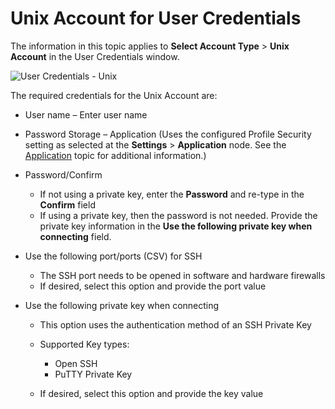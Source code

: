 # Unix Account for User Credentials

The information in this topic applies to **Select Account Type** > **Unix Account** in the User
Credentials window.

![User Credentials - Unix](/img/product_docs/accessanalyzer/12.0/admin/settings/connection/profile/unixaccount.webp)

The required credentials for the Unix Account are:

- User name – Enter user name
- Password Storage – Application (Uses the configured Profile Security setting as selected at the
  **Settings** > **Application** node. See the [Application](/docs/accessanalyzer/12.0/admin/settings/application/overview.md) topic
  for additional information.)
- Password/Confirm

    - If not using a private key, enter the **Password** and re-type in the **Confirm** field
    - If using a private key, then the password is not needed. Provide the private key information
      in the **Use the following private key when connecting** field.

- Use the following port/ports (CSV) for SSH

    - The SSH port needs to be opened in software and hardware firewalls
    - If desired, select this option and provide the port value

- Use the following private key when connecting

    - This option uses the authentication method of an SSH Private Key
    - Supported Key types:

        - Open SSH
        - PuTTY Private Key

    - If desired, select this option and provide the key value

